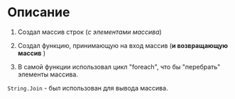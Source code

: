 # Описание

1. Создал массив строк (*с элементами массива*)

2. Создал функцию, принимающую на вход массив (**и возвращающую массив** )
3. В самой функции использовал цикл "foreach", что бы "перебрать" элементы массива.

 ```String.Join``` - был использован для вывода массива.